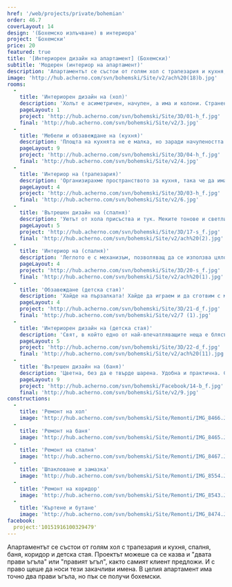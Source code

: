 ```yaml
---
href: '/web/projects/private/bohemian' 
order: 46.7
coverLayout: 14
design: '(Бохемско излъчване) в интериора'
project: 'Бохемски'
price: 20
featured: true
title: '[Интериорен дизайн на апартамент] (Бохемски)'
subtitle: 'Модерен (интериор на апартамент)'
description: 'Апартаментът се състои от голям хол с трапезария и кухня, спалня, баня, коридор и детска стая. В цялото жилище има точно два прави ъгъла, но пък се получи бохемско. А на бохемите не им пречат кривите ъгли. Даже намират вдъхновение в тях.'
image: 'http://hub.acherno.com/svn/bohemski/Site/v2/ach%20(18)b.jpg'
rooms:
  -
    title: 'Интериорен дизайн на (хол)'
    description: 'Холът е асиметричен, начупен, а има и колони. Странен и доста труден за усвояване, но на бохемите не им пречат кривите ъгли. Даже намират вдъхновение в тях.'
    pageLayout: 1
    project: 'http://hub.acherno.com/svn/bohemski/Site/3D/01-h_f.jpg'
    final: 'http://hub.acherno.com/svn/bohemski/Site/v2/3.jpg'
  -
    title: 'Мебели и обзавеждане на (кухня)'
    description: 'Площта на кухнята не е малка, но заради начупеността и сложната архитектура много трудно се намери място за всичко необходимо. Трябваше да се правят сложни схеми и много изчисления, но усилията си струваха. '
    pageLayout: 9
    project: 'http://hub.acherno.com/svn/bohemski/Site/3D/04-h_f.jpg'
    final: 'http://hub.acherno.com/svn/bohemski/Site/v2/4.jpg'
  -
    title: 'Интериор на (трапезария)'
    description: 'Организирахме пространството за кухня, така че да има място за всичко необходимо, включително за хубав трапезарен ъгъл. За диван, фотьойл и дори за кът за релакс с тайно вадещо се легло идеално за гости. Светло, топло и уютно място, където се чува детски смях.'
    pageLayout: 4
    project: 'http://hub.acherno.com/svn/bohemski/Site/3D/03-h_f.jpg'
    final: 'http://hub.acherno.com/svn/bohemski/Site/v2/6.jpg'
  -
    title: 'Вътрешен дизайн на (спалня)'
    description: 'Уютът от хола присъства и тук. Меките тонове и светлите мебели са практично измислени така, че да съберат многото неща в една къща. Всички ниши се използват максимално, а не изглежда претрупано. '
    pageLayout: 5
    project: 'http://hub.acherno.com/svn/bohemski/Site/3D/17-s_f.jpg'
    final: 'http://hub.acherno.com/svn/bohemski/Site/v2/ach%20(2).jpg'
  -
    title: 'Интериор на (спалня)'
    description: 'Леглото е с механизъм, позволяващ да се използва цялото пространсто под него, което не пречи на това, да бъде удобно.'
    pageLayout: 4
    project: 'http://hub.acherno.com/svn/bohemski/Site/3D/20-s_f.jpg'
    final: 'http://hub.acherno.com/svn/bohemski/Site/v2/ach%20(1).jpg'
  -
    title: 'Обзавеждане (детска стая)'
    description: 'Хайде на пързалката! Хайде да играем и да сготвим с малките тигани! Да пием чай в малките чашки и да хапнем измислен сладкиш! Толкова е красиво да си дете и да имаш свой собствен свят. '
    pageLayout: 4
    project: 'http://hub.acherno.com/svn/bohemski/Site/3D/21-d_f.jpg'
    final: 'http://hub.acherno.com/svn/bohemski/Site/v2/7 (1).jpg'
  -
    title: 'Интериорен дизайн на (детска стая)'
    description: 'Свят, в който едно от най-впечатляващите неща е блясъкът на малкия пластмасов сервиз, а най-приятното преживяване е да си скрит в къщата, направена от одеяла под масата. '
    pageLayout: 5
    project: 'http://hub.acherno.com/svn/bohemski/Site/3D/22-d_f.jpg'
    final: 'http://hub.acherno.com/svn/bohemski/Site/v2/ach%20(11).jpg'
  -
    title: 'Вътрешен дизайн на (баня)'
    description: 'Цветна, без да е твърде шарена. Удобна и практична. С голям шкаф под мивката, с кабина със затъмнени стъкла. '
    pageLayout: 9
    project: 'http://hub.acherno.com/svn/bohemski/Facebook/14-b_f.jpg'
    final: 'http://hub.acherno.com/svn/bohemski/Site/v2/9.jpg'
constructions:
  - 
    title: 'Ремонт на хол'
    image: 'http://hub.acherno.com/svn/bohemski/Site/Remonti/IMG_8466.JPG'
  - 
    title: 'Ремонт на баня'
    image: 'http://hub.acherno.com/svn/bohemski/Site/Remonti/IMG_8465.JPG'
  - 
    title: 'Ремонт на спалня'
    image: 'http://hub.acherno.com/svn/bohemski/Site/Remonti/IMG_8467.JPG'
  - 
    title: 'Шпакловане и замазка'
    image: 'http://hub.acherno.com/svn/bohemski/Site/Remonti/IMG_8554.JPG'
  - 
    title: 'Ремонт на коридор'
    image: 'http://hub.acherno.com/svn/bohemski/Site/Remonti/IMG_8543.JPG'
  - 
    title: 'Къртене и бутане'
    image: 'http://hub.acherno.com/svn/bohemski/Site/Remonti/IMG_8474.JPG'
facebook:
  project:'10151916100329479'
---
```

Апартаментът се състои от голям хол с трапезария и кухня, спалня, баня, коридор и детска стая. Проектът можеше са се казва и "двата прави ъгъла" или "правият ъгъл", както самият клиент предложи. И с право щеше да носи тези закачливи имена. В целия апартамент има точно два прави ъгъла, но пък се получи бохемски. 
